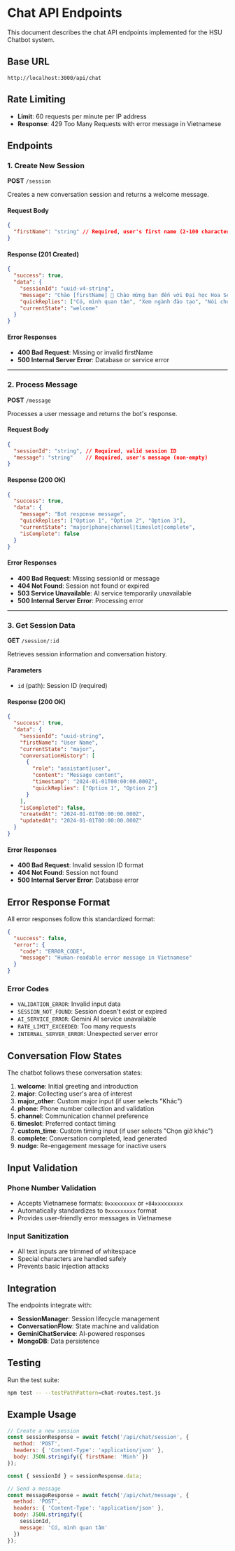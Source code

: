 # Chat API Endpoints

This document describes the chat API endpoints implemented for the HSU Chatbot system.

## Base URL
```
http://localhost:3000/api/chat
```

## Rate Limiting
- **Limit**: 60 requests per minute per IP address
- **Response**: 429 Too Many Requests with error message in Vietnamese

## Endpoints

### 1. Create New Session
**POST** `/session`

Creates a new conversation session and returns a welcome message.

#### Request Body
```json
{
  "firstName": "string" // Required, user's first name (2-100 characters)
}
```

#### Response (201 Created)
```json
{
  "success": true,
  "data": {
    "sessionId": "uuid-v4-string",
    "message": "Chào [firstName] 👋 Chào mừng bạn đến với Đại học Hoa Sen!...",
    "quickReplies": ["Có, mình quan tâm", "Xem ngành đào tạo", "Nói chuyện với người thật"],
    "currentState": "welcome"
  }
}
```

#### Error Responses
- **400 Bad Request**: Missing or invalid firstName
- **500 Internal Server Error**: Database or service error

---

### 2. Process Message
**POST** `/message`

Processes a user message and returns the bot's response.

#### Request Body
```json
{
  "sessionId": "string", // Required, valid session ID
  "message": "string"    // Required, user's message (non-empty)
}
```

#### Response (200 OK)
```json
{
  "success": true,
  "data": {
    "message": "Bot response message",
    "quickReplies": ["Option 1", "Option 2", "Option 3"],
    "currentState": "major|phone|channel|timeslot|complete",
    "isComplete": false
  }
}
```

#### Error Responses
- **400 Bad Request**: Missing sessionId or message
- **404 Not Found**: Session not found or expired
- **503 Service Unavailable**: AI service temporarily unavailable
- **500 Internal Server Error**: Processing error

---

### 3. Get Session Data
**GET** `/session/:id`

Retrieves session information and conversation history.

#### Parameters
- `id` (path): Session ID (required)

#### Response (200 OK)
```json
{
  "success": true,
  "data": {
    "sessionId": "uuid-string",
    "firstName": "User Name",
    "currentState": "major",
    "conversationHistory": [
      {
        "role": "assistant|user",
        "content": "Message content",
        "timestamp": "2024-01-01T00:00:00.000Z",
        "quickReplies": ["Option 1", "Option 2"]
      }
    ],
    "isCompleted": false,
    "createdAt": "2024-01-01T00:00:00.000Z",
    "updatedAt": "2024-01-01T00:00:00.000Z"
  }
}
```

#### Error Responses
- **400 Bad Request**: Invalid session ID format
- **404 Not Found**: Session not found
- **500 Internal Server Error**: Database error

## Error Response Format

All error responses follow this standardized format:

```json
{
  "success": false,
  "error": {
    "code": "ERROR_CODE",
    "message": "Human-readable error message in Vietnamese"
  }
}
```

### Error Codes
- `VALIDATION_ERROR`: Invalid input data
- `SESSION_NOT_FOUND`: Session doesn't exist or expired
- `AI_SERVICE_ERROR`: Gemini AI service unavailable
- `RATE_LIMIT_EXCEEDED`: Too many requests
- `INTERNAL_SERVER_ERROR`: Unexpected server error

## Conversation Flow States

The chatbot follows these conversation states:

1. **welcome**: Initial greeting and introduction
2. **major**: Collecting user's area of interest
3. **major_other**: Custom major input (if user selects "Khác")
4. **phone**: Phone number collection and validation
5. **channel**: Communication channel preference
6. **timeslot**: Preferred contact timing
7. **custom_time**: Custom timing input (if user selects "Chọn giờ khác")
8. **complete**: Conversation completed, lead generated
9. **nudge**: Re-engagement message for inactive users

## Input Validation

### Phone Number Validation
- Accepts Vietnamese formats: `0xxxxxxxxx` or `+84xxxxxxxxx`
- Automatically standardizes to `0xxxxxxxxx` format
- Provides user-friendly error messages in Vietnamese

### Input Sanitization
- All text inputs are trimmed of whitespace
- Special characters are handled safely
- Prevents basic injection attacks

## Integration

The endpoints integrate with:
- **SessionManager**: Session lifecycle management
- **ConversationFlow**: State machine and validation
- **GeminiChatService**: AI-powered responses
- **MongoDB**: Data persistence

## Testing

Run the test suite:
```bash
npm test -- --testPathPattern=chat-routes.test.js
```

## Example Usage

```javascript
// Create a new session
const sessionResponse = await fetch('/api/chat/session', {
  method: 'POST',
  headers: { 'Content-Type': 'application/json' },
  body: JSON.stringify({ firstName: 'Minh' })
});

const { sessionId } = sessionResponse.data;

// Send a message
const messageResponse = await fetch('/api/chat/message', {
  method: 'POST',
  headers: { 'Content-Type': 'application/json' },
  body: JSON.stringify({ 
    sessionId, 
    message: 'Có, mình quan tâm' 
  })
});
```
